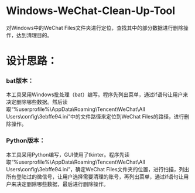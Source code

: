 # Windows-WeChat-Clean-Up-Tool
对Windows中的WeChat Files文件夹进行定位，查找其中的部分数据进行删除操作，达到清理目的。
# 设计思路：
### bat版本：
  本工具采用Windows批处理（bat）编写。程序先列出菜单，通过if语句让用户来决定删除哪些数据。然后读取“%userprofile%\AppData\Roaming\Tencent\WeChat\All Users\config\3ebffe94.ini”中的文件路径来定位到WeChat Files的路径，进行删除操作。
### Python版本：
  本工具采用Python编写，GUI使用了tkinter。程序先读取“%userprofile%\AppData\Roaming\Tencent\WeChat\All Users\config\3ebffe94.ini”，确定WeChat Files文件夹的位置，进行扫描，列出所有登陆过的微信号，让用户选择需要清理的账号，再列出菜单，通过if语句让用户来决定删除哪些数据，最后进行删除操作。

